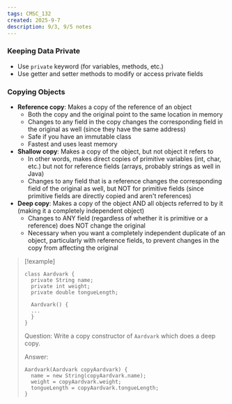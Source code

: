```yaml
---
tags: CMSC_132
created: 2025-9-7
description: 9/3, 9/5 notes
---
```


### Keeping Data Private

- Use `private` keyword (for variables, methods, etc.)
- Use getter and setter methods to modify or access private fields

### Copying Objects

- **Reference copy**: Makes a copy of the reference of an object
	- Both the copy and the original point to the same location in memory
	- Changes to any field in the copy changes the corresponding field in the original as well (since they have the same address)
	- Safe if you have an immutable class
	- Fastest and uses least memory
- **Shallow copy**: Makes a copy of the object, but not object it refers to
	- In other words, makes direct copies of primitive variables (int, char, etc.) but not for reference fields (arrays, probably strings as well in Java)
	- Changes to any field that is a reference changes the corresponding field of the original as well, but NOT for primitive fields (since primitive fields are directly copied and aren't references)
- **Deep copy**: Makes a copy of the object AND all objects referred to by it (making it a completely independent object)
	- Changes to ANY field (regardless of whether it is primitive or a reference) does NOT change the original
	- Necessary when you want a completely independent duplicate of an object, particularly with reference fields, to prevent changes in the copy from affecting the original

> [!example]
> ```
> class Aardvark {
> 	private String name;
> 	private int weight;
> 	private double tongueLength;
> 	
> 	Aardvark() {
> 	...
> 	}
> }
> ```
> 
> Question: Write a copy constructor of `Aardvark` which does a deep copy.
> 
> Answer:
> ```
> Aardvark(Aardvark copyAardvark) {
> 	name = new String(copyAardvark.name);
> 	weight = copyAardvark.weight;
> 	tongueLength = copyAardvark.tongueLength;
> }
> ```